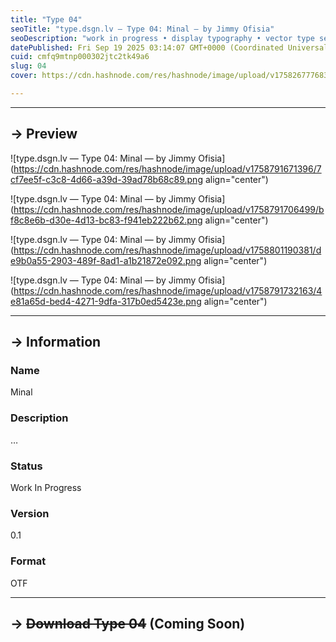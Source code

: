 ```yaml
---
title: "Type 04"
seoTitle: "type.dsgn.lv — Type 04: Minal — by Jimmy Ofisia"
seoDescription: "work in progress • display typography • vector type set • freely downloadable materials • creative commons licensed • by Jimmy Ofisia"
datePublished: Fri Sep 19 2025 03:14:07 GMT+0000 (Coordinated Universal Time)
cuid: cmfq9mtnp000302jtc2tk49a6
slug: 04
cover: https://cdn.hashnode.com/res/hashnode/image/upload/v1758267776836/68607442-2d0d-4a9b-abcd-f49a01811e2f.png

---
```


---

## → Preview

![type.dsgn.lv — Type 04: Minal — by Jimmy Ofisia](https://cdn.hashnode.com/res/hashnode/image/upload/v1758791671396/7cf7ee5f-c3c8-4d66-a39d-39ad78b68c89.png align="center")

![type.dsgn.lv — Type 04: Minal — by Jimmy Ofisia](https://cdn.hashnode.com/res/hashnode/image/upload/v1758791706499/bf8c8e6b-d30e-4d13-bc83-f941eb222b62.png align="center")

![type.dsgn.lv — Type 04: Minal — by Jimmy Ofisia](https://cdn.hashnode.com/res/hashnode/image/upload/v1758801190381/de9b0a55-2903-489f-8ad1-a1b21872e092.png align="center")

![type.dsgn.lv — Type 04: Minal — by Jimmy Ofisia](https://cdn.hashnode.com/res/hashnode/image/upload/v1758791732163/4e81a65d-bed4-4271-9dfa-317b0ed5423e.png align="center")

---

## → Information

### Name

Minal

### Description

…

### Status

Work In Progress

### Version

0.1

### Format

OTF

---

## → **<s>Download Type 04</s> (Coming Soon)**
